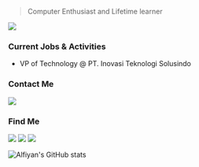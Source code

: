 > Computer Enthusiast and Lifetime learner

![](http://estruyf-github.azurewebsites.net/api/VisitorHit?user=alfiyansys&repo=alfiyansys&countColorcountColor)

### Current Jobs & Activities
- VP of Technology @ PT. Inovasi Teknologi Solusindo

### Contact Me
<a href="https://t.me/alfiyansys"><img src="https://img.shields.io/badge/-Telegram-0077B5?style=flat&logo=Telegram&logoColor=white"/></a>

### Find Me
<a href="https://www.linkedin.com/in/muhammad-alfiyan-syamsuddin-051998b5/"><img src="https://img.shields.io/badge/-LinkedIn-0077B5?style=flat&logo=Linkedin&logoColor=white"/></a>
<a href="https://www.facebook.com/alfiyan/"><img src="https://img.shields.io/badge/-Facebook-0077B5?style=flat&logo=Facebook&logoColor=white"/></a>
<a href="https://www.twitter.com/alfiyansys/"><img src="https://img.shields.io/badge/-Twitter-0077B5?style=flat&logo=Twitter&logoColor=white"/></a>

![Alfiyan's GitHub stats](https://github-readme-stats.vercel.app/api?username=alfiyansys&include_all_commits=true&show_icons=true&title_color=fff&icon_color=79ff97&text_color=9f9f9f&bg_color=151515)
